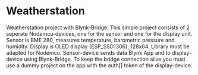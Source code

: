 # Weatherstation
Weatherstation project with Blynk-Bridge.
This simple project consists of 2 seperate Nodemcu-devices, one for the sensor and one for the display unit.
Sensor is BME 280, measures temperature, barometric pressure and humidity.
Display is OLED display (ESP_SSD1306), 128x64. Library must be adapted for Nodemcu.
Sensor-device sends data Blynk App and to display-device using Blynk-Bridge.
To keep the bridge connection alive you must use a dummy project on the app with the auth[] token of the display-device.
